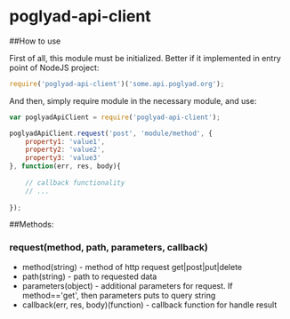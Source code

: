 # poglyad-api-client

##How to use

First of all, this module must be initialized. Better if it implemented in entry point of NodeJS project:
```js
require('poglyad-api-client')('some.api.poglyad.org');
```

And then, simply require module in the necessary module, and use:
 
```js
var poglyadApiClient = require('poglyad-api-client');

poglyadApiClient.request('post', 'module/method', {
	property1: 'value1',
	property2: 'value2',
	property3: 'value3'
}, function(err, res, body){
	
	// callback functionality
	// ...
	
});
```

##Methods:
### request(method, path, parameters, callback)
  * method(string) - method of http request get|post|put|delete
  * path(string) - path to requested data
  * parameters(object) - additional parameters for request. If method=='get', then parameters puts to query string
  * callback(err, res, body)(function) - callback function for handle result  